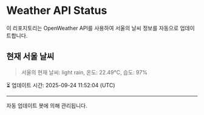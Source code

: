 
# Weather API Status

이 리포지토리는 OpenWeather API를 사용하여 서울의 날씨 정보를 자동으로 업데이트합니다.

## 현재 서울 날씨
> 서울의 현재 날씨: light rain, 온도: 22.49°C, 습도: 97%

⏳ 업데이트 시간: 2025-09-24 11:52:04 (UTC)

---
자동 업데이트 봇에 의해 관리됩니다.
